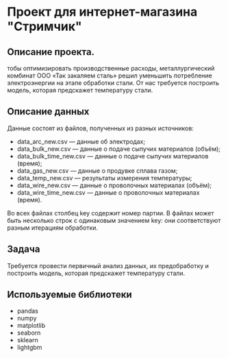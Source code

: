 # Проект для интернет-магазина "Стримчик"

## Описание проекта.
тобы оптимизировать производственные расходы, металлургический комбинат ООО «Так закаляем сталь» решил уменьшить потребление электроэнергии на этапе обработки стали. От нас требуется построить модель, которая предскажет температуру стали.

## Описание данных
Данные состоят из файлов, полученных из разных источников:
- data_arc_new.csv — данные об электродах;
- data_bulk_new.csv — данные о подаче сыпучих материалов (объём);
- data_bulk_time_new.csv — данные о подаче сыпучих материалов (время);
- data_gas_new.csv — данные о продувке сплава газом;
- data_temp_new.csv — результаты измерения температуры;
- data_wire_new.csv — данные о проволочных материалах (объём);
- data_wire_time_new.csv — данные о проволочных материалах (время).


Во всех файлах столбец key содержит номер партии. В файлах может быть несколько строк с одинаковым значением key: они соответствуют разным итерациям обработки.

## Задача
Требуется провести первичный анализ данных, их предобработку и построить модель, которая предскажет температуру стали.

## Используемые библиотеки
- pandas
- numpy
- matplotlib
- seaborn
- sklearn
- lightgbm

